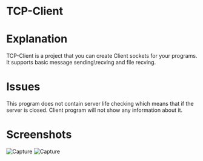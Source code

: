 # TCP-Client

# Explanation

TCP-Client is a project that you can create Client sockets for your programs. It supports basic message sending\recving and file recving.

# Issues

This program does not contain server life checking which means that if the server is closed. Client program will not show any information about it.

# Screenshots

![Capture](https://user-images.githubusercontent.com/112761562/206470860-9f77d5b0-4493-4cfb-9401-074c4f55e768.PNG)
![Capture](https://user-images.githubusercontent.com/112761562/206471432-4b187027-f747-4d9f-bf14-fbb57545d6e4.PNG)
